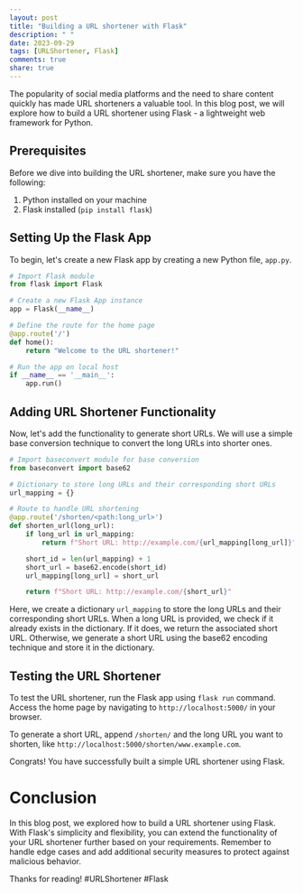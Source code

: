 ```yaml
---
layout: post
title: "Building a URL shortener with Flask"
description: " "
date: 2023-09-29
tags: [URLShortener, Flask]
comments: true
share: true
---
```


The popularity of social media platforms and the need to share content quickly has made URL shorteners a valuable tool. In this blog post, we will explore how to build a URL shortener using Flask - a lightweight web framework for Python.

## Prerequisites
Before we dive into building the URL shortener, make sure you have the following:

1. Python installed on your machine
2. Flask installed (`pip install flask`)

## Setting Up the Flask App
To begin, let's create a new Flask app by creating a new Python file, `app.py`.

```python
# Import Flask module
from flask import Flask

# Create a new Flask App instance
app = Flask(__name__)

# Define the route for the home page
@app.route('/')
def home():
    return "Welcome to the URL shortener!"

# Run the app on local host
if __name__ == '__main__':
    app.run()
```

## Adding URL Shortener Functionality
Now, let's add the functionality to generate short URLs. We will use a simple base conversion technique to convert the long URLs into shorter ones.

```python
# Import baseconvert module for base conversion
from baseconvert import base62

# Dictionary to store long URLs and their corresponding short URLs
url_mapping = {}

# Route to handle URL shortening
@app.route('/shorten/<path:long_url>')
def shorten_url(long_url):
    if long_url in url_mapping:
        return f"Short URL: http://example.com/{url_mapping[long_url]}"

    short_id = len(url_mapping) + 1
    short_url = base62.encode(short_id)
    url_mapping[long_url] = short_url

    return f"Short URL: http://example.com/{short_url}"
```

Here, we create a dictionary `url_mapping` to store the long URLs and their corresponding short URLs. When a long URL is provided, we check if it already exists in the dictionary. If it does, we return the associated short URL. Otherwise, we generate a short URL using the base62 encoding technique and store it in the dictionary.

## Testing the URL Shortener
To test the URL shortener, run the Flask app using `flask run` command. Access the home page by navigating to `http://localhost:5000/` in your browser. 

To generate a short URL, append `/shorten/` and the long URL you want to shorten, like `http://localhost:5000/shorten/www.example.com`.

Congrats! You have successfully built a simple URL shortener using Flask.

# Conclusion
In this blog post, we explored how to build a URL shortener using Flask. With Flask's simplicity and flexibility, you can extend the functionality of your URL shortener further based on your requirements. Remember to handle edge cases and add additional security measures to protect against malicious behavior.

Thanks for reading! #URLShortener #Flask